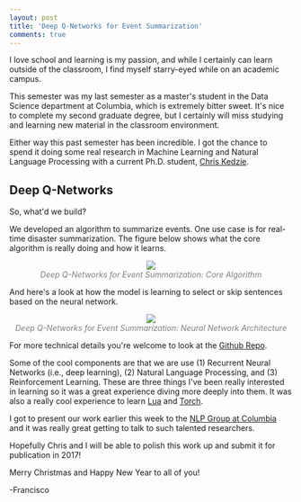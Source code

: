 ```yaml
---
layout: post
title: 'Deep Q-Networks for Event Summarization'
comments: true
---
```


I love school and learning is my passion, and while I certainly can learn outside of the classroom, I find myself starry-eyed while on an academic campus.

This semester was my last semester as a master's student in the Data Science department at Columbia, which is extremely bitter sweet. It's nice to complete my second graduate degree, but I certainly will miss studying and learning new material in the classroom environment. 

Either way this past semester has been incredible. I got the chance to spend it doing some real research in Machine Learning and Natural Language Processing with a current Ph.D. student, [Chris Kedzie](http://www.cs.columbia.edu/~kedzie/).

## Deep Q-Networks

So, what'd we build? 

We developed an algorithm to summarize events. One use case is for real-time disaster summarization. The figure below shows what the core algorithm is really doing and how it learns. 

<p style="text-align: center; color:gray;"> 
    <img src="/assets/images/dqn_algorithm">
    <br>
    <i>Deep Q-Networks for Event Summarization: Core Algorithm</i>
</p>

And here's a look at how the model is learning to select or skip sentences based on the neural network.


<p style="text-align: center; color:gray;"> 
    <img src="/assets/images/dqn_qlearner">
    <br>
    <i>Deep Q-Networks for Event Summarization: Neural Network Architecture</i>
</p>

For more technical details you're welcome to look at the [Github Repo](https://github.com/franciscojavierarceo/DQN-Event-Summarization).

Some of the cool components are that we are use (1) Recurrent Neural Networks (i.e., deep learning), (2) Natural Language Processing, and (3) Reinforcement Learning. These are three things I've been really interested in learning so it was a great experience diving more deeply into them. It was also a really cool experience to learn [Lua](https://www.lua.org/) and [Torch](http://torch.ch/). 

I got to present our work earlier this week to the [NLP Group at Columbia](http://www1.cs.columbia.edu/nlp/index.cgi) and it was really great getting to talk to such talented researchers. 

Hopefully Chris and I will be able to polish this work up and submit it for publication in 2017!

Merry Christmas and Happy New Year to all of you!

-Francisco